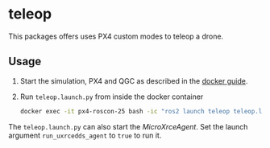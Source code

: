 # teleop

This packages offers uses PX4 custom modes to teleop a drone.

## Usage

1. Start the simulation, PX4 and QGC as described in the [docker guide](../../docker/README.md).
2. Run `teleop.launch.py` from inside the docker container

   ```sh
   docker exec -it px4-roscon-25 bash -ic "ros2 launch teleop teleop.launch.py run_uxrcedds_agent:=true"
   ```

The `teleop.launch.py` can also start the _MicroXrceAgent_. Set the launch argument `run_uxrcedds_agent` to `true` to run it.
